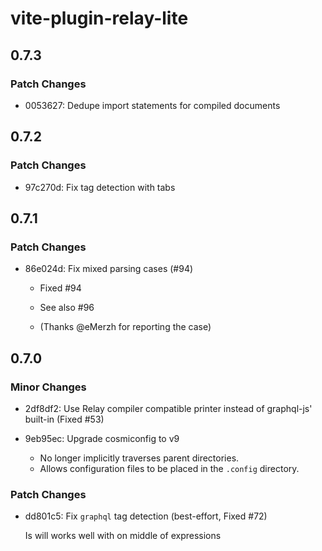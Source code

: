 # vite-plugin-relay-lite

## 0.7.3

### Patch Changes

- 0053627: Dedupe import statements for compiled documents

## 0.7.2

### Patch Changes

- 97c270d: Fix tag detection with tabs

## 0.7.1

### Patch Changes

- 86e024d: Fix mixed parsing cases (#94)

  - Fixed #94
  - See also #96

  - (Thanks @eMerzh for reporting the case)

## 0.7.0

### Minor Changes

- 2df8df2: Use Relay compiler compatible printer instead of graphql-js' built-in (Fixed #53)
- 9eb95ec: Upgrade cosmiconfig to v9

  - No longer implicitly traverses parent directories.
  - Allows configuration files to be placed in the `.config` directory.

### Patch Changes

- dd801c5: Fix `graphql` tag detection (best-effort, Fixed #72)

  Is will works well with on middle of expressions
